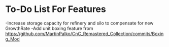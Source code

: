 # To-Do List For Features

-Increase storage capacity for refinery and silo to compensate for new GrowthRate
-Add unit boxing feature from https://github.com/MartinPalko/CnC_Remastered_Collection/commits/Boxing_Mod